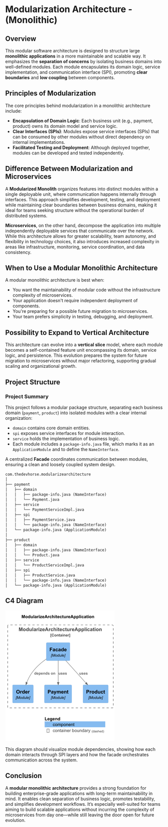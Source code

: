 # Modularization Architecture - (Monolithic)

## Overview

This modular software architecture is designed to structure large **monolithic applications** in a more maintainable and scalable way. It emphasizes the **separation of concerns** by isolating business domains into well-defined modules. Each module encapsulates its domain logic, service implementation, and communication interface (SPI), promoting **clear boundaries** and **low coupling** between components.

## Principles of Modularization

The core principles behind modularization in a monolithic architecture include:

- **Encapsulation of Domain Logic**: Each business unit (e.g., payment, product) owns its domain model and service logic.
- **Clear Interfaces (SPIs)**: Modules expose service interfaces (SPIs) that can be consumed by other modules without direct dependency on internal implementations.
- **Facilitated Testing and Deployment**: Although deployed together, modules can be developed and tested independently.

## Difference Between Modularization and Microservices

A **Modularized Monolith** organizes features into distinct modules within a single deployable unit, where communication happens internally through interfaces. This approach simplifies development, testing, and deployment while maintaining clear boundaries between business domains, making it ideal for teams seeking structure without the operational burden of distributed systems.

**Microservices**, on the other hand, decompose the application into multiple independently deployable services that communicate over the network. While this architecture allows for greater scalability, team autonomy, and flexibility in technology choices, it also introduces increased complexity in areas like infrastructure, monitoring, service coordination, and data consistency.

## When to Use a Modular Monolithic Architecture

A modular monolithic architecture is best when:

- You want the maintainability of modular code without the infrastructure complexity of microservices.
- Your application doesn't require independent deployment of components.
- You're preparing for a possible future migration to microservices.
- Your team prefers simplicity in testing, debugging, and deployment.

## Possibility to Expand to Vertical Architecture

This architecture can evolve into a **vertical slice** model, where each module becomes a self-contained feature unit encompassing its domain, service logic, and persistence. This evolution prepares the system for future migration to microservices without major refactoring, supporting gradual scaling and organizational growth.

## Project Structure

### Project Summary

This project follows a modular package structure, separating each business domain (`payment`, `product`) into isolated modules with a clear internal organization:

- `domain` contains core domain entities.
- `spi` exposes service interfaces for module interaction.
- `service` holds the implementation of business logic.
- Each module includes a `package-info.java` file, which marks it as an `ApplicationModule` and to define the `NameInterface`.

A centralized **Facade** coordinates communication between modules, ensuring a clean and loosely coupled system design.

```
com.thedevhorse.modularizearchitecture
│
├── payment
│   ├── domain
│   │   ├── package-info.java (NameInterface)
│   │   └── Payment.java
│   ├── service
│   │   └── PaymentServiceImpl.java
│   ├── spi
│   │   ├── PaymentService.java
│   │   └── package-info.java (NameInterface)
│   └── package-info.java (ApplicationModule)
│
├── product
│   ├── domain
│   │   ├── package-info.java (NameInterface)
│   │   └── Product.java
│   ├── service
│   │   └── ProductServiceImpl.java
│   ├── spi
│   │   ├── ProductService.java
│   │   └── package-info.java (NameInterface)
│   └── package-info.java (ApplicationModule)
```

## C4 Diagram

![img.png](img.png)

This diagram should visualize module dependencies, showing how each domain interacts through SPI layers and how the facade orchestrates communication across the system.

## Conclusion

A **modular monolithic architecture** provides a strong foundation for building enterprise-grade applications with long-term maintainability in mind. It enables clean separation of business logic, promotes testability, and simplifies development workflows. It’s especially well-suited for teams aiming to build scalable applications without incurring the complexity of microservices from day one—while still leaving the door open for future evolution.
